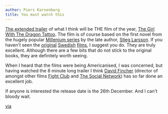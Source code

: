 ```yaml
---
author: Piers Karsenbarg
title: You must watch this
---
```


[The extended trailer](http://itunes.apple.com/WebObjects/MZStore.woa/wa/viewFeature?id=485056743&mt=1&s=143441) of what I think will be THE film of the year, [The Girl With The Dragon Tattoo](http://www.imdb.com/title/tt1568346/). The film is of course based on the first novel from the hugely popular [Millenium series](http://en.wikipedia.org/wiki/Millennium_series) by the late author, [Stieg Larsson](http://en.wikipedia.org/wiki/Stieg_Larsson). If you haven't seen the [original](http://www.imdb.com/title/tt1132620/) [Swedish](http://www.imdb.com/title/tt1216487/) [films](http://www.imdb.com/title/tt1343097/), I suggest you do. They are truly excellent. Although there are a few bits that do not stick to the original books, they are definitely worth seeing. 

When I heard that the films were being Americanised, I was concerned, but having watched the 8 minute long trailer I think [David Fincher](http://www.imdb.com/name/nm0000399/) (director of amongst other films [Fight Club](http://www.imdb.com/title/tt0137523/) and [The Social Network](http://www.imdb.com/title/tt1285016/)) has so far done an excellent job. 

If anyone is interested the release date is the 26th December. And I can't bloody wait.

[via](http://http://parislemon.com/)